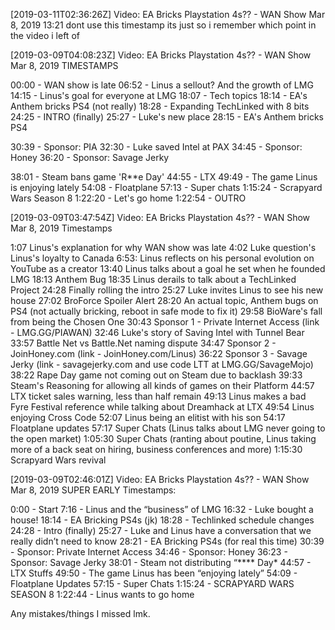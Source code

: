 [2019-03-11T02:36:26Z] Video: EA Bricks Playstation 4s??  - WAN Show Mar 8, 2019 
13:21 dont use this timestamp its just so i remember which point in the video i left of

[2019-03-09T04:08:23Z] Video: EA Bricks Playstation 4s??  - WAN Show Mar 8, 2019 
TIMESTAMPS

00:00 - WAN show is late
06:52 - Linus a sellout? And the growth of LMG
14:15 - Linus's goal for everyone at LMG
18:07 - Tech topics
18:14 - EA's Anthem bricks PS4 (not really)
18:28 - Expanding TechLinked with 8 bits
24:25 - INTRO (finally)
25:27 - Luke's new place
28:15 - EA's Anthem bricks PS4

30:39 - Sponsor: PIA
32:30 - Luke saved Intel at PAX
34:45 - Sponsor: Honey
36:20 - Sponsor: Savage Jerky

38:01 - Steam bans game 'R**e Day'
44:55 - LTX
49:49 - The game Linus is enjoying lately
54:08 - Floatplane
57:13 - Super chats
1:15:24 - Scrapyard Wars Season 8
1:22:20 - Let's go home
1:22:54 - OUTRO

[2019-03-09T03:47:54Z] Video: EA Bricks Playstation 4s??  - WAN Show Mar 8, 2019 
Timestamps

1:07 Linus's explanation for why WAN show was late
4:02 Luke question's Linus's loyalty to Canada
6:53: Linus reflects on his personal evolution on YouTube as a creator
13:40 Linus talks about a goal he set when he founded LMG
18:13 Anthem Bug 
18:35 Linus derails to talk about a TechLinked Project
24:28 Finally rolling  the intro
25:27 Luke invites Linus to see his new house
27:02 BroForce Spoiler Alert
28:20 An actual topic, Anthem bugs on PS4 (not actually bricking, reboot in safe mode to fix it)
29:58 BioWare's fall from being the Chosen One
30:43 Sponsor 1 - Private Internet Access (link - LMG.GG/PIAWAN)
32:46 Luke's story of Saving Intel with Tunnel Bear
33:57 Battle Net vs Battle.Net naming dispute
34:47 Sponsor 2 - JoinHoney.com (link - JoinHoney.com/Linus)
36:22 Sponsor 3 - Savage Jerky (link - savagejerky.com and use code LTT at LMG.GG/SavageMojo)
38:22 Rape Day game not coming out on Steam due to backlash
39:33 Steam's Reasoning for allowing all kinds of games on their Platform
44:57 LTX ticket sales warning, less than half remain
49:13 Linus makes a bad Fyre Festival reference while talking about Dreamhack at LTX
49:54 Linus enjoying Cross Code
52:07 Linus being an elitist with his son
54:17 Floatplane updates
57:17 Super Chats (Linus talks about LMG never going to the open market)
1:05:30 Super Chats (ranting about poutine, Linus taking more of a back seat on hiring, business conferences and more)
1:15:30 Scrapyard Wars revival

[2019-03-09T02:46:01Z] Video: EA Bricks Playstation 4s??  - WAN Show Mar 8, 2019 
SUPER EARLY Timestamps:

0:00 - Start
7:16 - Linus and the “business” of LMG
16:32 - Luke bought a house!
18:14 - EA Bricking PS4s (jk)
18:28 - Techlinked schedule changes
24:28 - Intro (finally)
25:27 - Luke and Linus have a conversation that we really didn’t need to know
28:21 - EA Bricking PS4s (for real this time)
30:39 - Sponsor: Private Internet Access
34:46 - Sponsor: Honey
36:23 - Sponsor: Savage Jerky
38:01 - Steam not distributing “**** Day*
44:57 - LTX Stuffs
49:50 - The game Linus has been “enjoying lately”
54:09 - Floatplane Updates
57:15 - Super Chats
1:15:24 - SCRAPYARD WARS SEASON 8
1:22:44 - Linus wants to go home

Any mistakes/things I missed lmk.

